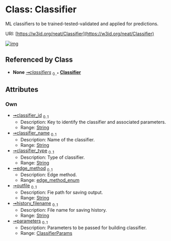 
# Class: Classifier


ML classifiers to be trained-tested-validated and applied for predictions.

URI: [https://w3id.org/neat/Classifier](https://w3id.org/neat/Classifier)


[![img](https://yuml.me/diagram/nofunky;dir:TB/class/[ClassifierParams],[ClassifierParams]<parameters%200..1-++[Classifier&#124;classifier_id:string%20%3F;classifier_name:string%20%3F;classifier_type:string%20%3F;edge_method:edge_method_enum%20%3F;outfile:string%20%3F;history_filename:string%20%3F],[ClassifierContainer]++-%20classifiers%200..*>[Classifier],[ClassifierContainer])](https://yuml.me/diagram/nofunky;dir:TB/class/[ClassifierParams],[ClassifierParams]<parameters%200..1-++[Classifier&#124;classifier_id:string%20%3F;classifier_name:string%20%3F;classifier_type:string%20%3F;edge_method:edge_method_enum%20%3F;outfile:string%20%3F;history_filename:string%20%3F],[ClassifierContainer]++-%20classifiers%200..*>[Classifier],[ClassifierContainer])

## Referenced by Class

 *  **None** *[➞classifiers](classifierContainer__classifiers.md)*  <sub>0..\*</sub>  **[Classifier](Classifier.md)**

## Attributes


### Own

 * [➞classifier_id](classifier__classifier_id.md)  <sub>0..1</sub>
     * Description: Key to identify the classifier and associated parameters.
     * Range: [String](types/String.md)
 * [➞classifier_name](classifier__classifier_name.md)  <sub>0..1</sub>
     * Description: Name of the classifier.
     * Range: [String](types/String.md)
 * [➞classifier_type](classifier__classifier_type.md)  <sub>0..1</sub>
     * Description: Type of classifier.
     * Range: [String](types/String.md)
 * [➞edge_method](classifier__edge_method.md)  <sub>0..1</sub>
     * Description: Edge method.
     * Range: [edge_method_enum](edge_method_enum.md)
 * [➞outfile](classifier__outfile.md)  <sub>0..1</sub>
     * Description: Fie path for saving output.
     * Range: [String](types/String.md)
 * [➞history_filename](classifier__history_filename.md)  <sub>0..1</sub>
     * Description: File name for saving history.
     * Range: [String](types/String.md)
 * [➞parameters](classifier__parameters.md)  <sub>0..1</sub>
     * Description: Parameters to be passed for building classifier.
     * Range: [ClassifierParams](ClassifierParams.md)
